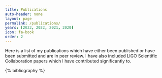 ```yaml
---
title: Publications
auto-header: none
layout: page
permalink: /publications/
years: [2023, 2022, 2021, 2020]
icon: fa-book
order: 2
---
```


<span style="font-size: 16px'"> Here is a list of my publications which have either been published or have been submitted and are in peer review. I have also included LIGO Scientific Collaboration papers which I have contributed significantly to.</span>

{% bibliography %}
<script>
    function toggleCollapsible(id) {
        var content = document.getElementById(id);
        if (content.style.display === '' || content.style.display === 'none') {
            content.style.display = 'block';
        } else {
            content.style.display = 'none';
        }
    }
</script>